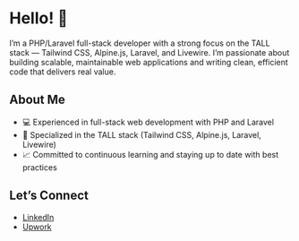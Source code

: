 # Hello! 👋

I’m a PHP/Laravel full-stack developer with a strong focus on the TALL stack — Tailwind CSS, Alpine.js, Laravel, and Livewire. I’m passionate about building scalable, maintainable web applications and writing clean, efficient code that delivers real value.

## About Me
- 💻 Experienced in full-stack web development with PHP and Laravel  
- 🚀 Specialized in the TALL stack (Tailwind CSS, Alpine.js, Laravel, Livewire)  
- 📈 Committed to continuous learning and staying up to date with best practices  

## Let’s Connect
- [LinkedIn](https://bit.ly/3WKB3wI)  
- [Upwork](https://bit.ly/4bkNdR5)
